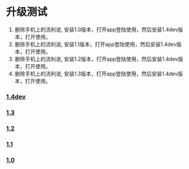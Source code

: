 
# 升级测试
1. 删除手机上的流利说, 安装1.0版本，打开app登陆使用，然后安装1.4dev版本，打开使用。
2. 删除手机上的流利说, 安装1.1版本，打开app登陆使用，然后安装1.4dev版本，打开使用。
3. 删除手机上的流利说, 安装1.2版本，打开app登陆使用，然后安装1.4dev版本，打开使用。
4. 删除手机上的流利说, 安装1.3版本，打开app登陆使用，然后安装1.4dev版本，打开使用。

### [1.4dev](itms-services://?action=download-manifest&url=http://llss.qiniudn.com/engzo2_1.4rc.plist) 
### [1.3](https://itunes.apple.com/us/app/liu-li-shuo-hui-da-fen-zhi/id597364850?ls=1&mt=8)
### [1.2](https://testflightapp.com/m/build/402760/6263045)
### [1.1](https://testflightapp.com/m/build/402760/5604240)
### [1.0](https://testflightapp.com/m/build/402760/5069352)
